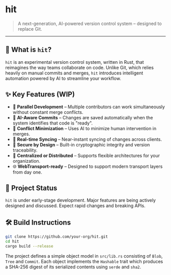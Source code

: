 # hit

> A next-generation, AI-powered version control system – designed to replace Git.

---

## 🧠 What is `hit`?

`hit` is an experimental version control system, written in Rust, that reimagines the way teams collaborate on code. Unlike Git, which relies heavily on manual commits and merges, `hit` introduces intelligent automation powered by AI to streamline your workflow.

## ✨ Key Features (WIP)

- 🔁 **Parallel Development** – Multiple contributors can work simultaneously without constant merge conflicts.
- 🤖 **AI-Aware Commits** – Changes are saved automatically when the system identifies that code is "ready".
- 🧩 **Conflict Minimization** – Uses AI to minimize human intervention in merges.
- 📡 **Real-time Syncing** – Near-instant syncing of changes across clients.
- 🔐 **Secure by Design** – Built-in cryptographic integrity and version traceability.
- 📁 **Centralized or Distributed** – Supports flexible architectures for your organization.
- 🌐 **WebTransport-ready** – Designed to support modern transport layers from day one.

## 🚧 Project Status

`hit` is under early-stage development. Major features are being actively designed and discussed. Expect rapid changes and breaking APIs.

## 🛠 Build Instructions

```bash
git clone https://github.com/your-org/hit.git
cd hit
cargo build --release
```

The project defines a simple object model in `src/lib.rs` consisting of `Blob`,
`Tree` and `Commit`. Each object implements the `Hashable` trait which produces
a SHA-256 digest of its serialized contents using `serde` and `sha2`.
